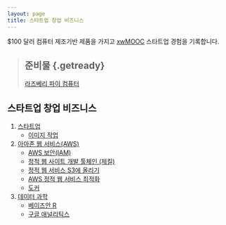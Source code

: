 ```yaml
---
layout: page
title: 스타트업 창업 비즈니스
---
```


$100 달러 컴퓨터 제조기반 제품을 가지고 [xwMOOC](http://www.xwmooc.net/) 스타트업 경험을 기록합니다.


> ## 준비물 {.getready}
>
> [라즈베리 파이 컴퓨터](http://raspberrypi.org/)
>

## 스타트업 창업 비즈니스 

1.  [스타트업](startup.html)
    - [이미지 작업](edit-image.html)
1.  [아마존 웹 서비스(AWS)](aws.html)
    - [AWS 보안(IAM)](aws-iam.html)
    - [정적 웹 사이트 개발 툴체인 (제킬)](aws-jekyll-toolchain.html)
    - [정적 웹 서비스 S3에 올리기](aws-static-web-s3.html)    
    - [AWS 정적 웹 서비스 최적화](aws-static-web-optimization.html)
    - [도커](aws-docker.html)
1.  [데이터 과학](data-science.html)
    -  [베이즈안 R](bayesian-r.html)
    -  [구글 애널리틱스](data-science-ga.html)

